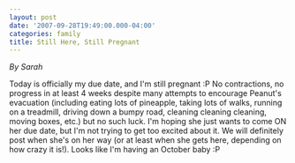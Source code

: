 ```yaml
---
layout: post
date: '2007-09-28T19:49:00.000-04:00'
categories: family
title: Still Here, Still Pregnant
---
```


*By Sarah*

Today is officially my due date, and I'm still pregnant :P  No contractions, no progress in at least 4 weeks despite many attempts to encourage Peanut's evacuation (including eating lots of pineapple, taking lots of walks, running on a treadmill, driving down a bumpy road, cleaning cleaning cleaning, moving boxes, etc.) but no such luck.  I'm hoping she just wants to come ON her due date, but I'm not trying to get too excited about it.  We will definitely post when she's on her way (or at least when she gets here, depending on how crazy it is!).  Looks like I'm having an October baby :P